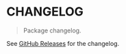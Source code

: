# CHANGELOG

> Package changelog.

See [GitHub Releases](https://github.com/stdlib-js/array-base-any-by/releases) for the changelog.
